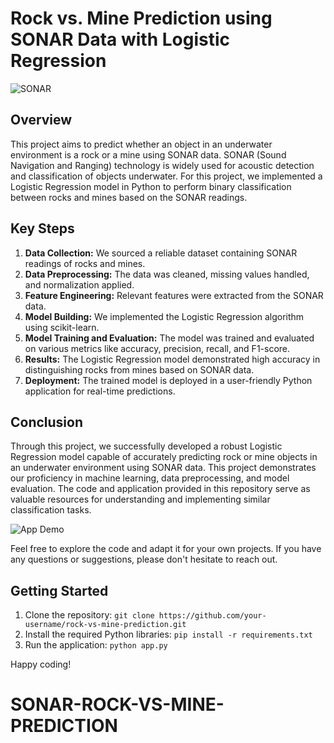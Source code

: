 # Rock vs. Mine Prediction using SONAR Data with Logistic Regression

![SONAR](sonar_image.jpg)

## Overview
This project aims to predict whether an object in an underwater environment is a rock or a mine using SONAR data. SONAR (Sound Navigation and Ranging) technology is widely used for acoustic detection and classification of objects underwater. For this project, we implemented a Logistic Regression model in Python to perform binary classification between rocks and mines based on the SONAR readings.

## Key Steps
1. **Data Collection:** We sourced a reliable dataset containing SONAR readings of rocks and mines.
2. **Data Preprocessing:** The data was cleaned, missing values handled, and normalization applied.
3. **Feature Engineering:** Relevant features were extracted from the SONAR data.
4. **Model Building:** We implemented the Logistic Regression algorithm using scikit-learn.
5. **Model Training and Evaluation:** The model was trained and evaluated on various metrics like accuracy, precision, recall, and F1-score.
6. **Results:** The Logistic Regression model demonstrated high accuracy in distinguishing rocks from mines based on SONAR data.
7. **Deployment:** The trained model is deployed in a user-friendly Python application for real-time predictions.

## Conclusion
Through this project, we successfully developed a robust Logistic Regression model capable of accurately predicting rock or mine objects in an underwater environment using SONAR data. This project demonstrates our proficiency in machine learning, data preprocessing, and model evaluation. The code and application provided in this repository serve as valuable resources for understanding and implementing similar classification tasks.

![App Demo](app_demo.gif)

Feel free to explore the code and adapt it for your own projects. If you have any questions or suggestions, please don't hesitate to reach out.

## Getting Started
1. Clone the repository: `git clone https://github.com/your-username/rock-vs-mine-prediction.git`
2. Install the required Python libraries: `pip install -r requirements.txt`
3. Run the application: `python app.py`

Happy coding!
# SONAR-ROCK-VS-MINE-PREDICTION
